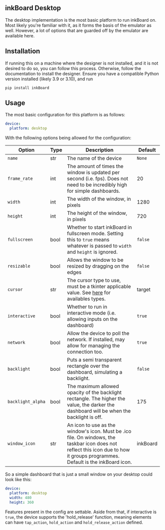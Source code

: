 ## inkBoard Desktop

The desktop implementation is the most basic platform to run inkBoard on. Most likely you're familiar with it, as it forms the basis of the emulator as well. However, a lot of options that are guarded off by the emulator are available here.

## Installation

If running this on a machine where the designer is not installed, and it is not desired to do so, you can follow this process. Otherwise, follow the documentation to install the designer.
Ensure you have a compatible Python version installed (likely 3.9 or 3.10), and run
```console
pip install inkBoard
```

## Usage

The most basic configuration for this platform is as follows:

```yaml
device:
  platform: desktop
```

With the following options being allowed for the configuration:

| Option            | Type | Description                                                                                                                                                                    | Default  |
|-------------------|------|--------------------------------------------------------------------------------------------------------------------------------------------------------------------------------|----------|
| `name`            | str  | The name of the device                                                                                                                                                         | `None`   |
| `frame_rate`      | int  | The amount of times the window is updated per second (i.e. fps).  Does not need to be incredibly high for simple dashboards.                                                   | 20       |
| `width`           | int  | The width of the window, in pixels                                                                                                                                             | 1280     |
| `height`          | int  | The height of the window, in pixels                                                                                                                                            | 720      |
| `fullscreen`      | bool | Whether to start inkBoard in fullscreen mode.  Setting this to `true` means whatever is passed to `width` and `height` is ignored.                                             | `false`  |
| `resizable`       | bool | Allows the window to be resized by dragging on the edges                                                                                                                       | `false`  |
| `cursor`          | str  | The cursor type to use, must be a tkinter applicable value. See [here](https://anzeljg.github.io/rin2/book2/2405/docs/tkinter/cursors.html) for availables types.                                                                                 | target   |
| `interactive`     | bool | Whether to run in interactive mode (i.e. allowing inputs on the dashboard)                                                                                                     | `true`   |
| `network`         | bool | Allow the device to poll the network. If installed, may allow for managing the connection too.                                                                                 | `true`   |
| `backlight`       | bool | Puts a semi transparent rectangle over the dashboard, simulating a backlight.                                                                                                  | `false`  |
| `backlight_alpha` | bool | The maximum allowed opacity of the backlight rectangle. The higher the value, the darker the dashboard will be when the backlight is off.                                      | 175      |
| `window_icon`     | str  | An icon to use as the window's icon. Must be .ico file. On windows, the taskbar icon does not reflect this icon due to how it groups programmes. Default is the inkBoard icon. | inkBoard |

So a simple dashboard that is just a small window on your desktop could look like this:

```yaml
device:
  platform: desktop
  width: 480
  height: 360
```

Features present in the config are settable. Aside from that, if interactive is `true`, the device supports the 'hold_release' function, meaning elements can have `tap_action`, `hold_action` and `hold_release_action` defined.
